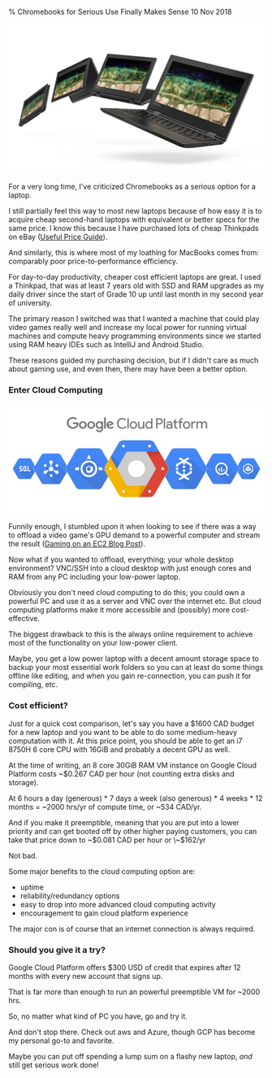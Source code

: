 % Chromebooks for Serious Use Finally Makes Sense
10 Nov 2018

![](./images/chromebook.jpg)

For a very long time, I've criticized Chromebooks as a serious option for a laptop.

I still partially feel this way to most new laptops because of how easy it is to acquire cheap second-hand laptops with equivalent or better specs for the same price. I know this because I have purchased lots of cheap Thinkpads on eBay ([Useful Price Guide](https://www.truefla.me/free-stuff/used-thinkpad-buyers-guide)).

And similarly, this is where most of my loathing for MacBooks comes from: comparably poor price-to-performance efficiency.

For day-to-day productivity, cheaper cost efficient laptops are great. I used a  Thinkpad, that was at least 7 years old with SSD and RAM upgrades as my daily driver since the start of Grade 10 up until last month in my second year of university.

The primary reason I switched was that I wanted a machine that could play video games really well and increase my local power for running virtual machines and compute heavy programming environments since we started using RAM heavy IDEs such as IntelliJ and Android Studio.

These reasons guided my purchasing decision, but if I didn't care as much about gaming use, and even then, there may have been a better option.

### Enter Cloud Computing

### ![](./images/gcp.png)

Funnily enough, I stumbled upon it when looking to see if there was a way to offload a video game's GPU demand to a powerful computer and stream the result ([Gaming on an EC2 Blog Post](https://nexus.vert.gg/gaming-on-amazon-s-ec2-83b178f47a34)).

Now what if you wanted to offload, everything; your whole desktop environment? VNC/SSH into a cloud desktop with just enough cores and RAM from any PC including your low-power laptop.

Obviously you don't need cloud computing to do this; you could own a powerful PC and use it as a server and VNC over the internet etc. But cloud computing platforms make it more accessible and (possibly) more cost-effective.

The biggest drawback to this is the always online requirement to achieve most of the functionality on your low-power client.

Maybe, you get a low power laptop with a decent amount storage space to backup your most essential work folders so you can at least do some things offline like editing, and when you gain re-connection, you can push it for compiling, etc.

### Cost efficient?

Just for a quick cost comparison, let's say you have a $1600 CAD budget for a new laptop and you want to be able to do some medium-heavy computation with it. At this price point, you should be able to get an i7 8750H 6 core CPU with 16GiB and probably a decent GPU as well.

At the time of writing, an 8 core 30GiB RAM VM instance on Google Cloud Platform costs \~$0.267 CAD per hour (not counting extra disks and storage).

At 6 hours a day (generous) * 7 days a week (also generous) * 4 weeks * 12 months = \~2000 hrs/yr of compute time, or \~534 CAD/yr.

And if you make it preemptible, meaning that you are put into a lower priority and can get booted off by other higher paying customers, you can take that price down to \~$0.081 CAD per hour or \~$162/yr

Not bad.

Some major benefits to the cloud computing option are:

* uptime
* reliability/redundancy options
* easy to drop into more advanced cloud computing activity
* encouragement to gain cloud platform experience

The major con is of course that an internet connection is always required.

### Should you give it a try?

Google Cloud Platform offers $300 USD of credit that expires after 12 months with every new account that signs up.

That is far more than enough to run an powerful preemptible VM for ~2000 hrs.

So, no matter what kind of PC you have, go and try it.

And don't stop there. Check out aws and Azure, though GCP has become my personal go-to and favorite.

Maybe you can put off spending a lump sum on a flashy new laptop, _and_ still get serious work done!